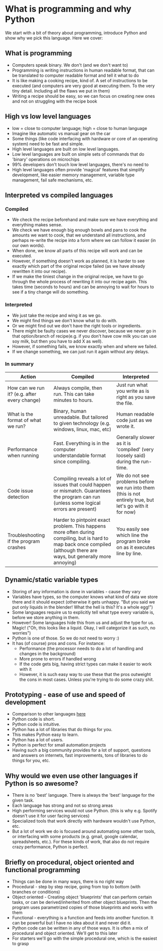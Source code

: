 # What is programming and why Python
We start with a bit of theory about programming, introduce Python and show why we pick this language. Here we cover:

## What is programming

  - Computers speak binary. We don't (and we don't want to)
  - Programming is writing instructions in human readable format, that can be translated to computer readable format and tell it what to do
  - It is like making a cooking recipe, kind of. A set of instructions to be executed (and computers are very good at executing them. To the very tiny detail. Including all the flaws we put in them)
  - Writing a recipe should be easy, so we can focus on creating new ones and not on struggling with the recipe book

## High vs low level languages

  - low = close to computer language; high = close to human language
  - Imagine like automatic vs manual gear on the car
  - Some things (like code interfacing with hardware or core of an operating system) need to be fast and simple.
  - High level languages are built on low level languages.
  - Low level languages are built on simple sets of commands that do 'binary' operations on microchips
  - 99% developers don't touch low level languages, there's no need to
  - High level languages often provide 'magical' features that simplify development, like easier memory management, variable type management, fail safe mechanisms, etc.

## Interpreted vs compiled languages

### Compiled

  - We check the recipe beforehand and make sure we have everything and everything makes sense.
  - We check we have enough big enough bowls and pans to cook the amounts we want to cook, that we understand all instructions, and perhaps re-write the recipe into a form where we can follow it easier (in our own words).
  - When done, we know all parts of this recipe will work and can be executed.
  - However, if something doesn't work as planned, it is harder to see exactly which part of the original recipe failed (as we have already rewritten it into our recipe).
  - If we make the tiniest change in the original recipe, we have to go through the whole process of rewriting it into our recipe again. This takes time (seconds to hours) and can be annoying to wait for hours to see if a tiny change will do something.

### Interpreted

  - We just take the recipe and wing it as we go.
  - We might find things we don't know what to do with.
  - Or we might find out we don't have the right tools or ingredients.
  - There might be faulty cases we never discover, because we never go in that option/branch of recipe(e.g. if you don't have cow milk you can use soy milk, but then you have to add X as well).
  - However, if something fails, we know exactly when and where we failed.
  - If we change something, we can just run it again without any delays.

### In summary

| Action | Compiled | Interpreted |
| - | - | - |
| How can we run it? (e.g. after every change) | Always compile, then run. This can take minutes to hours. | Just run what you write as is right as you save the file. |
| What is the format of what we run? | Binary, human unreadable. But tailored to given technology (e.g. windows, linux, mac, etc) | Human readable code just as we wrote it. |
| Performance when running | Fast. Everything is in the computer understandable format since compiling. | Generally slower as it is 'compiled' (very loosely said) during the run-time. |
| Code issue detection | Compiling reveals a lot of issues that could happen or mismatch. Guarantees the program can run (unless some logical errors are present) | We do not see problems before we run into them (this is not entirely true, but let's go with it for now) |
| Troubleshooting if the program crashes | Harder to pintpoint exact problem. This happens more often during compiling, but is hard to map back once compiled (although there are ways, but generally more annoying) | You easily see which line the program broke on as it executes line by line. |

## Dynamic/static variable types

  - Storing of any information is done in variables - cause they vary
  - Variables have types, so the computer knows what kind of data we store there and it should expect (otherwise it gets unhappy. "But you said we put only liquids in the blender! What the hell is this? It's a whole egg!")
  - Some languages require us to explicitly tell what type every variable is, before we store anything in them.
  - However! Some languages hide this from us and adjust the type for us. Magic! ("Oh, this looks like a liquid. Okay, I will categorize it as such, no worries")
  - Python is one of those. So we do not need to worry :)
  - It has (of course) pros and cons. For instance:
    - Performance (the processor needs to do a lot of handling and changes in the background)
    - More prone to errors if handled wrong
    - If the code gets big, having strict types can make it easier to work with it
    - However, it is such easy way to use these that the pros outweight the cons in most cases. Unless you're trying to do some crazy shit.

## Prototyping - ease of use and speed of development

  - Comparison to other languages [here](https://dev.to/saigowthamr/hello-world-examples-in-10-different-languages-4pf3)
  - Python code is short.
  - Python code is intuitive.
  - Python has a lot of libraries that do things for you.
  - This makes Python easy to learn.
  - Python has a lot of users.
  - Python is perfect for small automation projects
  - Having such a big community provides for a lot of support, questions and answers on internets, fast improvements, tons of libraries to do things for you, etc.

## Why would we even use other languages if Python is so awesome?

  - There is no 'best' language. There is always the 'best' language for the given task.
  - Each language has strong and not so strong areas
  - High performing services would not use Python. (this is why e.g. Spotify doesn't use it for user facing services)
  - Specialized tools that work directly with hardware wouldn't use Python, etc.
  - But a lot of work we do is focused around automating some other tools, or interfacing with some products (e.g. gmail, google calendar, spreadsheets, etc.). For these kinds of work, that also do not require crazy performance, Python is perfect.

## Briefly on procedural, object oriented and functional programming

  - Things can be done in many ways, there is no right way
  - Procedural - step by step recipe, going from top to bottom (with branches or conditions)
  - Object oriented - Creating object 'blueprints' that can perform certain tasks, or can be derived/inherited from other object blueprints. Then the program uses parametrized copies of those blueprints and works with them
  - Functional - everything is a function and feeds into another function. It can be powerful but I have no idea about it and never did it.
  - Python code can be written in any of those ways. It is often a mix of procedural and object oriented. We'll get to this later
  - For starters we'll go with the simple procedural one, which is the easiest to grasp

